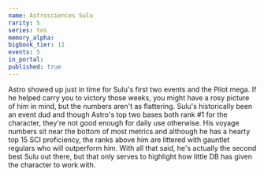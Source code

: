 ```yaml
---
name: Astrosciences Sulu
rarity: 5
series: tos
memory_alpha:
bigbook_tier: 11
events: 5
in_portal:
published: true
---
```


Astro showed up just in time for Sulu's first two events and the Pilot mega. If he helped carry you to victory those weeks, you might have a rosy picture of him in mind, but the numbers aren't as flattering. Sulu's historically been an event dud and though Astro's top two bases both rank #1 for the character, they're not good enough for daily use otherwise. His voyage numbers sit near the bottom of most metrics and although he has a hearty top 15 SCI proficiency, the ranks above him are littered with gauntlet regulars who will outperform him. With all that said, he's actually the second best Sulu out there, but that only serves to highlight how little DB has given the character to work with.
